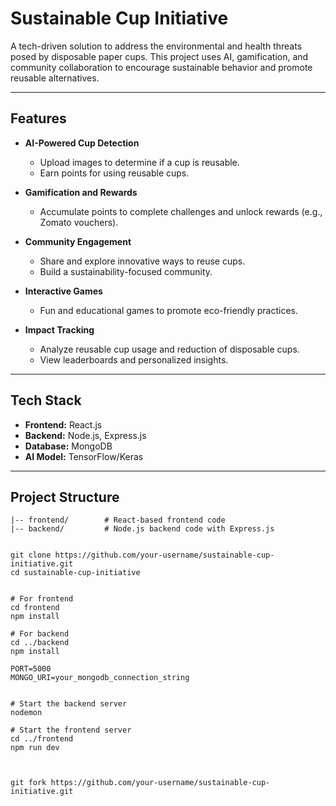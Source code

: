 # Sustainable Cup Initiative  

A tech-driven solution to address the environmental and health threats posed by disposable paper cups. This project uses AI, gamification, and community collaboration to encourage sustainable behavior and promote reusable alternatives.

---

## Features  

- **AI-Powered Cup Detection**  
  - Upload images to determine if a cup is reusable.  
  - Earn points for using reusable cups.  

- **Gamification and Rewards**  
  - Accumulate points to complete challenges and unlock rewards (e.g., Zomato vouchers).  

- **Community Engagement**  
  - Share and explore innovative ways to reuse cups.  
  - Build a sustainability-focused community.  

- **Interactive Games**  
  - Fun and educational games to promote eco-friendly practices.  

- **Impact Tracking**  
  - Analyze reusable cup usage and reduction of disposable cups.  
  - View leaderboards and personalized insights.

---

## Tech Stack  

- **Frontend:** React.js  
- **Backend:** Node.js, Express.js  
- **Database:** MongoDB  
- **AI Model:** TensorFlow/Keras  

---

## Project Structure  

```plaintext
|-- frontend/        # React-based frontend code  
|-- backend/         # Node.js backend code with Express.js  


git clone https://github.com/your-username/sustainable-cup-initiative.git
cd sustainable-cup-initiative


# For frontend
cd frontend
npm install

# For backend
cd ../backend
npm install

PORT=5000
MONGO_URI=your_mongodb_connection_string


# Start the backend server
nodemon

# Start the frontend server
cd ../frontend
npm run dev



git fork https://github.com/your-username/sustainable-cup-initiative.git


